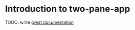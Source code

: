 # Introduction to two-pane-app

TODO: write [great documentation](http://jacobian.org/writing/what-to-write/)
